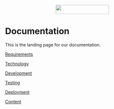 <p align="center">
  <img src="https://www.komododigital.co.uk/static/media/logo.50a4b652.svg" height="30" width="174">
</p>

# Documentation

This is the landing page for our documentation.

[Requirements](requirements.md)

[Technology](technology.md)

[Development](development.md)

[Testing](testing.md)

[Deployment](deployment.md)

[Content](content.md)